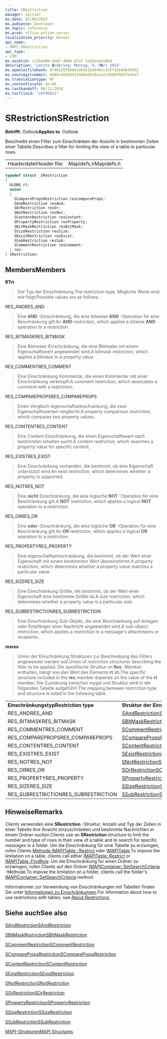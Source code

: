 ```yaml
---
title: SRestriction
manager: soliver
ms.date: 03/09/2015
ms.audience: Developer
ms.topic: reference
ms.prod: office-online-server
localization_priority: Normal
api_name:
- MAPI.SRestriction
api_type:
- COM
ms.assetid: c12b4409-da6f-480b-87af-1e5baea2e8bd
description: 'Letzte �nderung: Montag, 9. M�rz 2015'
ms.openlocfilehash: 9748229799641d62b1649491c432f10164b49192
ms.sourcegitcommit: 9d60cd82b5413446e5bc8ace2cd689f683fb41a7
ms.translationtype: MT
ms.contentlocale: de-DE
ms.lasthandoff: 06/11/2018
ms.locfileid: "19795621"
---
```

# <a name="srestriction"></a><span data-ttu-id="128e6-103">SRestriction</span><span class="sxs-lookup"><span data-stu-id="128e6-103">SRestriction</span></span>

  
  
<span data-ttu-id="128e6-104">**Betrifft**: Outlook</span><span class="sxs-lookup"><span data-stu-id="128e6-104">**Applies to**: Outlook</span></span> 
  
<span data-ttu-id="128e6-105">Beschreibt einen Filter zum Einschränken der Ansicht in bestimmten Zeilen einer Tabelle.</span><span class="sxs-lookup"><span data-stu-id="128e6-105">Describes a filter for limiting the view of a table to particular rows.</span></span> 
  
|||
|:-----|:-----|
|<span data-ttu-id="128e6-106">Headerdatei</span><span class="sxs-lookup"><span data-stu-id="128e6-106">Header file:</span></span>  <br/> |<span data-ttu-id="128e6-107">Mapidefs.h</span><span class="sxs-lookup"><span data-stu-id="128e6-107">Mapidefs.h</span></span>  <br/> |
   
```cpp
typedef struct _SRestriction
{
  ULONG rt;
  union
  {
    SComparePropsRestriction resCompareProps;
    SAndRestriction resAnd;
    SOrRestriction resOr;
    SNotRestriction resNot;
    SContentRestriction resContent;
    SPropertyRestriction resProperty;
    SBitMaskRestriction resBitMask;
    SSizeRestriction resSize;
    SExistRestriction resExist;
    SSubRestriction resSub;
    SCommentRestriction resComment;
  } res;
} SRestriction;

```

## <a name="members"></a><span data-ttu-id="128e6-108">Members</span><span class="sxs-lookup"><span data-stu-id="128e6-108">Members</span></span>

 <span data-ttu-id="128e6-109">**RT**</span><span class="sxs-lookup"><span data-stu-id="128e6-109">**rt**</span></span>
  
> <span data-ttu-id="128e6-110">Der Typ der Einschränkung.</span><span class="sxs-lookup"><span data-stu-id="128e6-110">The restriction type.</span></span> <span data-ttu-id="128e6-111">Mögliche Werte sind wie folgt:</span><span class="sxs-lookup"><span data-stu-id="128e6-111">Possible values are as follows:</span></span> 
    
<span data-ttu-id="128e6-112">RES_AND</span><span class="sxs-lookup"><span data-stu-id="128e6-112">RES_AND</span></span> 
  
> <span data-ttu-id="128e6-113">Eine **AND** -Einschränkung, die eine bitweise **AND** -Operation für eine Beschränkung gilt.</span><span class="sxs-lookup"><span data-stu-id="128e6-113">An **AND** restriction, which applies a bitwise **AND** operation to a restriction.</span></span> 
    
<span data-ttu-id="128e6-114">RES_BITMASK</span><span class="sxs-lookup"><span data-stu-id="128e6-114">RES_BITMASK</span></span> 
  
> <span data-ttu-id="128e6-115">Eine Bitmaske-Einschränkung, die eine Bitmaske mit einem Eigenschaftswert angewendet wird.</span><span class="sxs-lookup"><span data-stu-id="128e6-115">A bitmask restriction, which applies a bitmask to a property value.</span></span>
    
<span data-ttu-id="128e6-116">RES_COMMENT</span><span class="sxs-lookup"><span data-stu-id="128e6-116">RES_COMMENT</span></span> 
  
> <span data-ttu-id="128e6-117">Eine Einschränkung Kommentar, die einen Kommentar mit einer Einschränkung verknüpft.</span><span class="sxs-lookup"><span data-stu-id="128e6-117">A comment restriction, which associates a comment with a restriction.</span></span>
    
<span data-ttu-id="128e6-118">RES_COMPAREPROPS</span><span class="sxs-lookup"><span data-stu-id="128e6-118">RES_COMPAREPROPS</span></span> 
  
> <span data-ttu-id="128e6-119">Einen Vergleich eigenschaftseinschränkung, die zwei Eigenschaftswerten vergleicht.</span><span class="sxs-lookup"><span data-stu-id="128e6-119">A property comparison restriction, which compares two property values.</span></span>
    
<span data-ttu-id="128e6-120">RES_CONTENT</span><span class="sxs-lookup"><span data-stu-id="128e6-120">RES_CONTENT</span></span> 
  
> <span data-ttu-id="128e6-121">Eine Content Einschränkung, die einen Eigenschaftswert nach bestimmten Inhalten sucht.</span><span class="sxs-lookup"><span data-stu-id="128e6-121">A content restriction, which searches a property value for specific content.</span></span>
    
<span data-ttu-id="128e6-122">RES_EXIST</span><span class="sxs-lookup"><span data-stu-id="128e6-122">RES_EXIST</span></span> 
  
> <span data-ttu-id="128e6-123">Eine Einschränkung vorhanden, die bestimmt, ob eine Eigenschaft unterstützt wird.</span><span class="sxs-lookup"><span data-stu-id="128e6-123">An exist restriction, which determines whether a property is supported.</span></span>
    
<span data-ttu-id="128e6-124">RES_NOT</span><span class="sxs-lookup"><span data-stu-id="128e6-124">RES_NOT</span></span> 
  
> <span data-ttu-id="128e6-125">Eine **nicht** Einschränkung, die eine logische **NOT** -Operation für eine Beschränkung gilt.</span><span class="sxs-lookup"><span data-stu-id="128e6-125">A **NOT** restriction, which applies a logical **NOT** operation to a restriction.</span></span> 
    
<span data-ttu-id="128e6-126">RES_OR</span><span class="sxs-lookup"><span data-stu-id="128e6-126">RES_OR</span></span> 
  
> <span data-ttu-id="128e6-127">Eine **oder** -Einschränkung, die eine logische **OR** -Operation für eine Beschränkung gilt.</span><span class="sxs-lookup"><span data-stu-id="128e6-127">An **OR** restriction, which applies a logical **OR** operation to a restriction.</span></span> 
    
<span data-ttu-id="128e6-128">RES_PROPERTY</span><span class="sxs-lookup"><span data-stu-id="128e6-128">RES_PROPERTY</span></span> 
  
> <span data-ttu-id="128e6-129">Eine eigenschaftseinschränkung, die bestimmt, ob der Wert einer Eigenschaft mit einem bestimmten Wert übereinstimmt.</span><span class="sxs-lookup"><span data-stu-id="128e6-129">A property restriction, which determines whether a property value matches a particular value.</span></span>
    
<span data-ttu-id="128e6-130">RES_SIZE</span><span class="sxs-lookup"><span data-stu-id="128e6-130">RES_SIZE</span></span> 
  
> <span data-ttu-id="128e6-131">Eine Einschränkung Größe, die bestimmt, ob der Wert einer Eigenschaft eine bestimmte Größe ist.</span><span class="sxs-lookup"><span data-stu-id="128e6-131">A size restriction, which determines whether a property value is a particular size.</span></span>
    
<span data-ttu-id="128e6-132">RES_SUBRESTRICTION</span><span class="sxs-lookup"><span data-stu-id="128e6-132">RES_SUBRESTRICTION</span></span> 
  
> <span data-ttu-id="128e6-133">Eine Einschränkung Sub-Objekt, die eine Beschränkung auf Anlagen oder Empfänger einer Nachricht angewendet wird.</span><span class="sxs-lookup"><span data-stu-id="128e6-133">A sub-object restriction, which applies a restriction to a message's attachments or recipients.</span></span>
    
 <span data-ttu-id="128e6-134">**res**</span><span class="sxs-lookup"><span data-stu-id="128e6-134">**res**</span></span>
  
> <span data-ttu-id="128e6-135">Union der Einschränkung Strukturen zur Beschreibung des Filters angewendet werden soll.</span><span class="sxs-lookup"><span data-stu-id="128e6-135">Union of restriction structures describing the filter to be applied.</span></span> <span data-ttu-id="128e6-136">Die spezifische Struktur im **Res** -Member enthalten, hängt von den Wert des Elements **rt** ab.</span><span class="sxs-lookup"><span data-stu-id="128e6-136">The specific structure included in the **res** member depends on the value of the **rt** member.</span></span> <span data-ttu-id="128e6-137">Die Zuordnung zwischen mygal und Struktur wird in der folgenden Tabelle aufgeführt.</span><span class="sxs-lookup"><span data-stu-id="128e6-137">The mapping between restriction type and structure is listed in the following table.</span></span> 
    
|||
|:-----|:-----|
|<span data-ttu-id="128e6-138">**Einschränkungstyp**</span><span class="sxs-lookup"><span data-stu-id="128e6-138">**Restriction type**</span></span> <br/> |<span data-ttu-id="128e6-139">**Struktur der Einschränkung**</span><span class="sxs-lookup"><span data-stu-id="128e6-139">**Restriction structure**</span></span> <br/> |
|<span data-ttu-id="128e6-140">RES_AND</span><span class="sxs-lookup"><span data-stu-id="128e6-140">RES_AND</span></span>  <br/> |[<span data-ttu-id="128e6-141">SAndRestriction</span><span class="sxs-lookup"><span data-stu-id="128e6-141">SAndRestriction</span></span>](sandrestriction.md) <br/> |
|<span data-ttu-id="128e6-142">RES_BITMASK</span><span class="sxs-lookup"><span data-stu-id="128e6-142">RES_BITMASK</span></span>  <br/> |[<span data-ttu-id="128e6-143">SBitMaskRestriction</span><span class="sxs-lookup"><span data-stu-id="128e6-143">SBitMaskRestriction</span></span>](sbitmaskrestriction.md) <br/> |
|<span data-ttu-id="128e6-144">RES_COMMENT</span><span class="sxs-lookup"><span data-stu-id="128e6-144">RES_COMMENT</span></span>  <br/> |[<span data-ttu-id="128e6-145">SCommentRestriction</span><span class="sxs-lookup"><span data-stu-id="128e6-145">SCommentRestriction</span></span>](scommentrestriction.md) <br/> |
|<span data-ttu-id="128e6-146">RES_COMPAREPROPS</span><span class="sxs-lookup"><span data-stu-id="128e6-146">RES_COMPAREPROPS</span></span>  <br/> |[<span data-ttu-id="128e6-147">SComparePropsRestriction</span><span class="sxs-lookup"><span data-stu-id="128e6-147">SComparePropsRestriction</span></span>](scomparepropsrestriction.md) <br/> |
|<span data-ttu-id="128e6-148">RES_CONTENT</span><span class="sxs-lookup"><span data-stu-id="128e6-148">RES_CONTENT</span></span>  <br/> |[<span data-ttu-id="128e6-149">SContentRestriction</span><span class="sxs-lookup"><span data-stu-id="128e6-149">SContentRestriction</span></span>](scontentrestriction.md) <br/> |
|<span data-ttu-id="128e6-150">RES_EXIST</span><span class="sxs-lookup"><span data-stu-id="128e6-150">RES_EXIST</span></span>  <br/> |[<span data-ttu-id="128e6-151">SExistRestriction</span><span class="sxs-lookup"><span data-stu-id="128e6-151">SExistRestriction</span></span>](sexistrestriction.md) <br/> |
|<span data-ttu-id="128e6-152">RES_NOT</span><span class="sxs-lookup"><span data-stu-id="128e6-152">RES_NOT</span></span>  <br/> |[<span data-ttu-id="128e6-153">SNotRestriction</span><span class="sxs-lookup"><span data-stu-id="128e6-153">SNotRestriction</span></span>](snotrestriction.md) <br/> |
|<span data-ttu-id="128e6-154">RES_OR</span><span class="sxs-lookup"><span data-stu-id="128e6-154">RES_OR</span></span>  <br/> |[<span data-ttu-id="128e6-155">SOrRestriction</span><span class="sxs-lookup"><span data-stu-id="128e6-155">SOrRestriction</span></span>](sorrestriction.md) <br/> |
|<span data-ttu-id="128e6-156">RES_PROPERTY</span><span class="sxs-lookup"><span data-stu-id="128e6-156">RES_PROPERTY</span></span>  <br/> |[<span data-ttu-id="128e6-157">SPropertyRestriction</span><span class="sxs-lookup"><span data-stu-id="128e6-157">SPropertyRestriction</span></span>](spropertyrestriction.md) <br/> |
|<span data-ttu-id="128e6-158">RES_SIZE</span><span class="sxs-lookup"><span data-stu-id="128e6-158">RES_SIZE</span></span>  <br/> |[<span data-ttu-id="128e6-159">SSizeRestriction</span><span class="sxs-lookup"><span data-stu-id="128e6-159">SSizeRestriction</span></span>](ssizerestriction.md) <br/> |
|<span data-ttu-id="128e6-160">RES_SUBRESTRICTION</span><span class="sxs-lookup"><span data-stu-id="128e6-160">RES_SUBRESTRICTION</span></span>  <br/> |[<span data-ttu-id="128e6-161">SSubRestriction</span><span class="sxs-lookup"><span data-stu-id="128e6-161">SSubRestriction</span></span>](ssubrestriction.md) <br/> |
   
## <a name="remarks"></a><span data-ttu-id="128e6-162">Hinweise</span><span class="sxs-lookup"><span data-stu-id="128e6-162">Remarks</span></span>

<span data-ttu-id="128e6-163">Clients verwenden eine **SRestriction** -Struktur, Anzahl und Typ der Zeilen in einer Tabelle ihre Ansicht einzuschränken und bestimmte Nachrichten in einem Ordner suchen.</span><span class="sxs-lookup"><span data-stu-id="128e6-163">Clients use an **SRestriction** structure to limit the number and type of rows in their view of a table and to search for specific messages in a folder.</span></span> <span data-ttu-id="128e6-164">Um die Einschränkung für eine Tabelle zu erzwingen, rufen Clients [Methode IMAPITable:: Restrict](imapitable-restrict.md) oder [IMAPITable](imapitable-findrow.md).</span><span class="sxs-lookup"><span data-stu-id="128e6-164">To impose the limitation on a table, clients call either [IMAPITable::Restrict](imapitable-restrict.md) or [IMAPITable::FindRow](imapitable-findrow.md).</span></span> <span data-ttu-id="128e6-165">Um die Einschränkung für einen Ordner zu erzwingen, rufen Clients auf den Ordner [IMAPIContainer::SetSearchCriteria](imapicontainer-setsearchcriteria.md) -Methode.</span><span class="sxs-lookup"><span data-stu-id="128e6-165">To impose the limitation on a folder, clients call the folder's [IMAPIContainer::SetSearchCriteria](imapicontainer-setsearchcriteria.md) method.</span></span> 
  
<span data-ttu-id="128e6-166">Informationen zur Verwendung von Einschränkungen mit Tabellen finden Sie unter [Informationen zu Einschränkungen](about-restrictions.md).</span><span class="sxs-lookup"><span data-stu-id="128e6-166">For information about how to use restrictions with tables, see [About Restrictions](about-restrictions.md).</span></span> 
  
## <a name="see-also"></a><span data-ttu-id="128e6-167">Siehe auch</span><span class="sxs-lookup"><span data-stu-id="128e6-167">See also</span></span>



[<span data-ttu-id="128e6-168">SAndRestriction</span><span class="sxs-lookup"><span data-stu-id="128e6-168">SAndRestriction</span></span>](sandrestriction.md)
  
[<span data-ttu-id="128e6-169">SBitMaskRestriction</span><span class="sxs-lookup"><span data-stu-id="128e6-169">SBitMaskRestriction</span></span>](sbitmaskrestriction.md)
  
[<span data-ttu-id="128e6-170">SCommentRestriction</span><span class="sxs-lookup"><span data-stu-id="128e6-170">SCommentRestriction</span></span>](scommentrestriction.md)
  
[<span data-ttu-id="128e6-171">SComparePropsRestriction</span><span class="sxs-lookup"><span data-stu-id="128e6-171">SComparePropsRestriction</span></span>](scomparepropsrestriction.md)
  
[<span data-ttu-id="128e6-172">SContentRestriction</span><span class="sxs-lookup"><span data-stu-id="128e6-172">SContentRestriction</span></span>](scontentrestriction.md)
  
[<span data-ttu-id="128e6-173">SExistRestriction</span><span class="sxs-lookup"><span data-stu-id="128e6-173">SExistRestriction</span></span>](sexistrestriction.md)
  
[<span data-ttu-id="128e6-174">SNotRestriction</span><span class="sxs-lookup"><span data-stu-id="128e6-174">SNotRestriction</span></span>](snotrestriction.md)
  
[<span data-ttu-id="128e6-175">SOrRestriction</span><span class="sxs-lookup"><span data-stu-id="128e6-175">SOrRestriction</span></span>](sorrestriction.md)
  
[<span data-ttu-id="128e6-176">SPropertyRestriction</span><span class="sxs-lookup"><span data-stu-id="128e6-176">SPropertyRestriction</span></span>](spropertyrestriction.md)
  
[<span data-ttu-id="128e6-177">SSizeRestriction</span><span class="sxs-lookup"><span data-stu-id="128e6-177">SSizeRestriction</span></span>](ssizerestriction.md)
  
[<span data-ttu-id="128e6-178">SSubRestriction</span><span class="sxs-lookup"><span data-stu-id="128e6-178">SSubRestriction</span></span>](ssubrestriction.md)


[<span data-ttu-id="128e6-179">MAPI-Strukturen</span><span class="sxs-lookup"><span data-stu-id="128e6-179">MAPI Structures</span></span>](mapi-structures.md)


